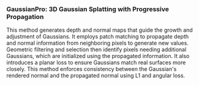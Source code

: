 ### GaussianPro: 3D Gaussian Splatting with Progressive Propagation
This method generates depth and normal maps that guide the growth and adjustment of Gaussians. It employs patch matching to propagate depth and normal information from neighboring pixels to generate new values. Geometric filtering and selection then identify pixels needing additional Gaussians, which are initialized using the propagated information. It also introduces a planar loss to ensure Gaussians match real surfaces more closely. This method enforces consistency between the Gaussian's rendered normal and the propagated normal using L1 and angular loss. 
